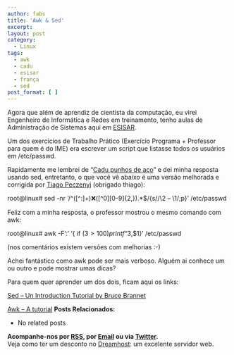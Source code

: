 ```yaml
---
author: fabs
title: 'Awk & Sed'
excerpt:
layout: post
category:
  - Linux
tags:
  - awk
  - cadu
  - esisar
  - frança
  - sed
post_format: [ ]
---
```

Agora que além de aprendiz de cientista da computação, eu virei Engenheiro de Informática e Redes em treinamento, tenho aulas de Administração de Sistemas aqui em [ESISAR][1].

Um dos exercícios de Trabalho Prático (Exercício Programa + Professor para quem é do IME) era escrever um script que listasse todos os usuários em /etc/passwd.

Rapidamente me lembrei de “[Cadu punhos de aço][2]” e dei minha resposta usando sed, entretanto, o que você vê abaixo é uma versão melhorada e corrigida por [Tiago Peczenyj][3] (obrigado thiago):

root@linux# sed -nr ‘/^(\[^:]+):x:([^0\]\[0-9\]{2,}).*$/{s//\2 – \1/;p}’ /etc/passwd

Feliz com a minha resposta, o professor mostrou o mesmo comando com awk:

root@linux# awk -F’:’ ‘{ if ($3 > 100) printf “%s – %s \n”,$3,$1}’ /etc/passwd

(nos comentários existem versões com melhorias :-)

Achei fantástico como awk pode ser mais verboso. Alguém ai conhece um ou outro e pode mostrar umas dicas?

Para quem quer aprender um dos dois, ficam aqui os links:

[Sed – Un Introduction Tutorial by Bruce Brannet][4]

[Awk – A tutorial][5] 
**Posts Relacionados:** 
*   No related posts









**Acompanhe-nos por [ RSS][7], por [Email][8] ou via [Twitter][9].**  
Veja como ter um desconto no [Dreamhost][10]: um excelente servidor web.

 [1]: http://esisar.grenoble-inp.fr/
 [2]: http://www.orkut.com.br/Main#Profile.aspx?origin=is&uid=1231004946953189776
 [3]: http://pacman.blog.br/
 [4]: http://www.grymoire.com/Unix/Sed.html
 [5]: http://www.grymoire.com/Unix/Awk.html
 [6]: https://twitter.com/share
 [7]: http://feeds.feedburner.com/VidaGeek
 [8]: http://feedburner.google.com/fb/a/mailverify?uri=VidaGeek&loc=pt_BR
 [9]: http://twitter.com/blogvidageek
 [10]: http://vidageek.net/dreamhost/
